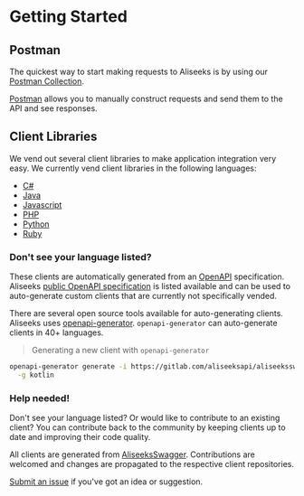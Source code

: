 # Getting Started

## Postman

The quickest way to start making requests to Aliseeks is by using our 
[Postman Collection](https://documenter.getpostman.com/view/3150332/RznFqeQE).

[Postman](https://www.getpostman.com/) allows you to manually construct requests and
send them to the API and see responses.

## Client Libraries

We vend out several client libraries to make application integration very easy. We currently
vend client libraries in the following languages:

* [C#](https://gitlab.com/aliseeksapi/aliseeks-csharp-sdk)
* [Java](https://gitlab.com/aliseeksapi/aliseeks-java-sdk)
* [Javascript](https://gitlab.com/aliseeksapi/aliseeks-java-sdk)
* [PHP](https://gitlab.com/aliseeksapi/aliseeks-php-sdk)
* [Python](https://gitlab.com/aliseeksapi/aliseeks-python-sdk)
* [Ruby](https://gitlab.com/aliseeksapi/aliseeks-ruby-sdk)

### Don't see your language listed?

These clients are automatically generated from
an [OpenAPI](https://github.com/OAI/OpenAPI-Specification) specification. Aliseeks
[public OpenAPI specification](https://gitlab.com/aliseeksapi/aliseeksswagger/raw/master/openapi/aliseeks.yaml) is listed available and can be used to auto-generate
custom clients that are currently not specifically vended.

There are several open source tools available for auto-generating clients. Aliseeks uses
[openapi-generator](https://github.com/OpenAPITools/openapi-generator). `openapi-generator`
can auto-generate clients in 40+ languages.  

> Generating a new client with `openapi-generator`

```bash
openapi-generator generate -i https://gitlab.com/aliseeksapi/aliseeksswagger/raw/master/openapi/aliseeks.yaml \
  -g kotlin
```

### Help needed!

Don't see your language listed? Or would like to contribute to an existing client?
You can contribute back to the community by keeping clients up to date and improving their
code quality.

All clients are generated from [AliseeksSwagger](https://gitlab.com/aliseeksapi/aliseeksswagger).
Contributions are welcomed and changes are propagated to the respective client repositories.

[Submit an issue](https://gitlab.com/aliseeksapi/aliseeksswagger/issues) if you've got an idea or suggestion.
